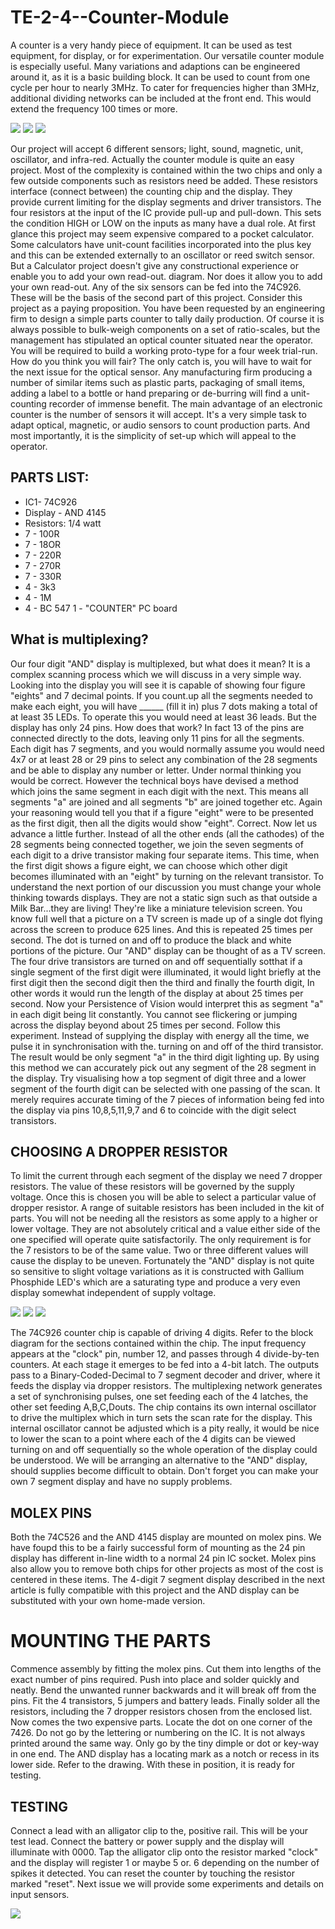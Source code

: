 # TE-2-4--Counter-Module

A counter is a very handy piece of equipment. It can be used as test equipment, for display, or for experimentation. Our versatile counter module is especially useful. Many variations and adaptions can be engineered around it, as it is a basic building block. It can be used to count from one cycle per hour to nearly 3MHz. To cater for frequencies higher than 3MHz, additional dividing networks can be included at the front end. This would extend the frequency 100 times or more.  

![](https://github.com/SteveJustin1963/TE-2-4--Counter-Module/blob/master/cm-cct.png)
![](https://github.com/SteveJustin1963/TE-2-4--Counter-Module/blob/master/pic.png)
![](https://github.com/SteveJustin1963/TE-2-4--Counter-Module/blob/master/pinout.png)

Our project will accept 6 different sensors; light, sound, magnetic, unit, oscillator, and infra-red. Actually the counter module is quite an easy project. Most of the complexity is contained within the two chips and only a few outside components such as resistors need be added. These resistors interface (connect between) the counting chip and the display. They provide current limiting for the display segments and driver transistors. The four resistors at the input of the IC provide pull-up and pull-down. This sets the condition HIGH or LOW on the inputs as many have a dual role. At first glance this project may seem expensive compared to a pocket calculator. Some calculators have unit-count facilities incorporated into the plus key and this can be extended externally to an oscillator or reed switch sensor. But a Calculator project doesn't give any constructional experience or enable you to add your own read-out. diagram. Nor does it allow you to add your own read-out. Any of the six sensors can be fed into the 74C926. These will be the basis of the second part of this project. Consider this project as a paying proposition. You have been requested by an engineering firm to design a simple parts counter to tally daily production. Of course it is always possible to bulk-weigh components on a set of ratio-scales, but the management has stipulated an optical counter situated near the operator. You will be required to build a working proto-type for a four week trial-run. How do you think you will fair? The only catch is, you will have to wait for the next issue for the optical sensor. Any manufacturing firm producing a number of similar items such as plastic parts, packaging of small items, adding a label to a bottle or hand preparing or de-burring will find a unit-counting recorder of immense benefit. The main advantage of an electronic counter is the number of sensors it will accept. It's a very simple task to adapt optical, magnetic, or audio sensors to count production parts. And most importantly, it is the simplicity of set-up which will appeal to the operator. 

## PARTS LIST:
* IC1- 74C926
* Display - AND 4145
* Resistors: 1/4 watt
* 7 - 100R
* 7 - 18OR
* 7 - 220R
* 7 - 270R
* 7 - 330R
* 4 - 3k3
* 4 - 1M
* 4 - BC 547
1 - "COUNTER" PC board

## What is multiplexing?
Our four digit "AND" display is multiplexed, but what does it mean? It is a complex scanning process which we will discuss in a very simple way. Looking into the display you will see it is capable of showing four figure "eights" and 7 decimal points. If you count.up all the segments needed to make each eight, you will have ______ (fill it in) plus 7 dots making a total of at least 35 LEDs. To operate this you would need at least 36 leads. But the display has only 24 pins. How does that work? In fact 13 of the pins are connected directly to the dots, leaving only 11 pins for all the segments. Each digit has 7 segments, and you would normally assume you would need 4x7 or at least 28 or 29 pins to select any combination of the 28 segments and be able to display any number or letter. Under normal thinking you would be correct. However the technical boys have devised a method which joins the same segment in each digit with the next. This means all segments "a" are joined and all segments "b" are joined together etc. Again your reasoning would tell you that if a figure "eight" were to be presented as the first digit, then all the digits would show "eight". Correct. Now let us advance a little further. Instead of all the other ends (all the cathodes) of the 28 segments being connected together, we join the seven segments of each digit to a drive transistor making four separate items. This time, when the first digit shows a figure eight, we can choose which other digit becomes illuminated with an "eight" by turning on the relevant transistor. To understand the next portion of our discussion you must change your whole thinking towards displays. They are not a static sign such as that outside a Milk Bar...they are living! They're like a miniature television screen. You know full well that a picture on a TV screen is made up of a single dot flying across the screen to produce 625 lines. And this is repeated 25 times per second. The dot is turned on and off to produce the black and white portions of the picture. Our "AND" display can be thought of as a TV screen. The four drive transistors are turned on and off sequentially sotthat if a single segment of the first digit were illuminated, it would light briefly at the first digit then the second digit then the third and finally the fourth digit, In other words it would run the length of the display at about 25 times per second. Now your Persistence of Vision would interpret this as segment "a" in each digit being lit constantly. You cannot see flickering or jumping across the display beyond about 25 times per second. Follow this experiment. Instead of supplying the display with energy all the time, we pulse it in synchronisation with the. turning on and off of the third transistor. The result would be only segment "a" in the third digit lighting up. By using this method we can accurately pick out any segment of the 28 segment in the display. Try visualising how a top segment of digit three and a lower segment of the fourth digit can be selected with one passing of the scan. It merely requires accurate timing of the 7 pieces of information being fed into the display via pins 10,8,5,11,9,7 and 6 to coincide with the digit select transistors.   

## CHOOSING A DROPPER RESISTOR
To limit the current through each segment of the display we need 7 dropper resistors. The value of these resistors will be governed by the supply voltage. Once this is chosen you will be able to select a particular value of dropper resistor. A range of suitable resistors has been included in the kit of parts. You will not be needing all the resistors as some apply to a higher or lower voltage. They are not absolutely critical and a value either side of the one specified will operate quite satisfactorily. The only requirement is for the 7 resistors to be of the same value. Two or three different values will cause the display to be uneven. Fortunately the "AND" display is not quite so sensitive to slight voltage variations as it is constructed with Gallium Phosphide LED's which are a saturating type and produce a very even display somewhat independent of supply voltage.  

![](https://github.com/SteveJustin1963/TE-2-4--Counter-Module/blob/master/bd.png)
![](https://github.com/SteveJustin1963/TE-2-4--Counter-Module/blob/master/pcb.png)
![](https://github.com/SteveJustin1963/TE-2-4--Counter-Module/blob/master/cf%20and%20volts.png)

The 74C926 counter chip is capable of driving 4 digits. Refer to the block diagram for the sections contained within the chip. The input frequency appears at the "clock" pin, number 12, and passes through 4 divide-by-ten counters. At each stage it emerges to be fed into a 4-bit latch. The outputs pass to a Binary-Coded-Decimal to 7 segment decoder and driver, where it feeds the display via dropper resistors. The multiplexing network generates a set of synchronising pulses, one set feeding each of the 4 latches, the other set feeding A,B,C,Douts. The chip contains its own internal oscillator to drive the multiplex which in turn sets the scan rate for the display. This internal oscillator cannot be adjusted which is a pity really, it would be nice to lower the scan to a point where each of the 4 digits can be viewed turning on and off sequentially so the whole operation of the display could be understood. We will be arranging an alternative to the "AND" display, should supplies become difficult to obtain. Don't forget you can make your own 7 segment display and have no supply problems.  

## MOLEX PINS
Both the 74C526 and the AND 4145 display are mounted on molex pins. We have foupd this to be a fairly successful form of mounting as the 24 pin display has different in-line width to a normal 24 pin IC socket. Molex pins also allow you to remove both chips for other projects as most of the cost is centered in these items. The 4-digit 7 segment display described in the next article is fully compatible with this project and the AND display can be substituted with your own home-made version. 
# MOUNTING THE PARTS
Commence assembly by fitting the molex pins. Cut them into lengths of the exact number of pins required. Push into place and solder quickly and neatly. Bend the unwanted runner backwards and it will break off from the pins. Fit the 4 transistors, 5 jumpers and battery leads. Finally solder all the resistors, including the 7 dropper resistors chosen from the enclosed list. Now comes the two expensive parts. Locate the dot on one corner of the 7426. Do not go by the lettering or numbering on the IC. It is not always printed around the same way. Only go by the tiny dimple or dot or key-way in one end. The AND display has a locating mark as a notch or recess in its lower side. Refer to the drawing. With these in position, it is ready for testing. 
## TESTING 
Connect a lead with an alligator clip to the, positive rail. This will be your test lead. Connect the battery or power supply and the display will illuminate with 0000. Tap the alligator clip onto the resistor marked "clock" and the display will register 1 or maybe 5 or. 6 depending on the number of spikes it detected. You can reset the counter by touching the resistor marked "reset". Next issue we will provide some experiments and details on input sensors.    

![](https://github.com/SteveJustin1963/TE-2-4--Counter-Module/blob/master/pic2.png)

